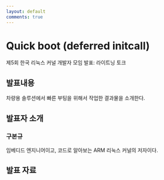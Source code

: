 ```yaml
---
layout: default
comments: true
---
```


# Quick boot (deferred initcall)
제5회 한국 리눅스 커널 개발자 모임 발표: 라이트닝 토크

## 발표내용
차량용 솔루션에서 빠른 부팅을 위해서 작업한 결과물을 소개한다.

## 발표자 소개

### 구본규
임베디드 엔지니어이고, 코드로 알아보는 ARM 리눅스 커널의 저자이다.

## 발표 자료
